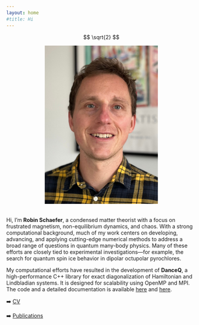 ```yaml
---
layout: home
#title: Hi
---
```


<!-- _includes/head.html -->
<script src="https://polyfill.io/v3/polyfill.min.js?features=es6"></script>
<script id="MathJax-script" async
  src="https://cdn.jsdelivr.net/npm/mathjax@3/es5/tex-mml-chtml.js">
</script>

$$ \sqrt{2} $$


<div style="text-align: center;">
  <img src="assets/images/profile.jpg" alt="Description" style="width: 300px;" />
</div>

<br>

Hi, I’m **Robin Schaefer**, a condensed matter theorist with a focus on frustrated magnetism, non-equilibrium dynamics, and chaos. With a strong computational background, much of my work centers on developing, advancing, and applying cutting-edge numerical methods to address a broad range of questions in quantum many-body physics. Many of these efforts are closely tied to experimental investigations—for example, the search for quantum spin ice behavior in dipolar octupolar pyrochlores.


My computational efforts have resulted in the development of **DanceQ**, a high-performance C++ library for exact diagonalization of Hamiltonian and Lindbladian systems. It is designed for scalability using OpenMP and MPI. The code and a detailed documentation is available [here](https://gitlab.com/DanceQ/danceq) and [here](https://danceq.gitlab.io/danceq/index.html).


➡️ [CV](cv)

➡️ [Publications](pub)


